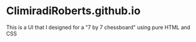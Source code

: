 # ClimiradiRoberts.github.io
This is a UI that I designed for a "7 by 7 chessboard" using pure HTML and CSS
